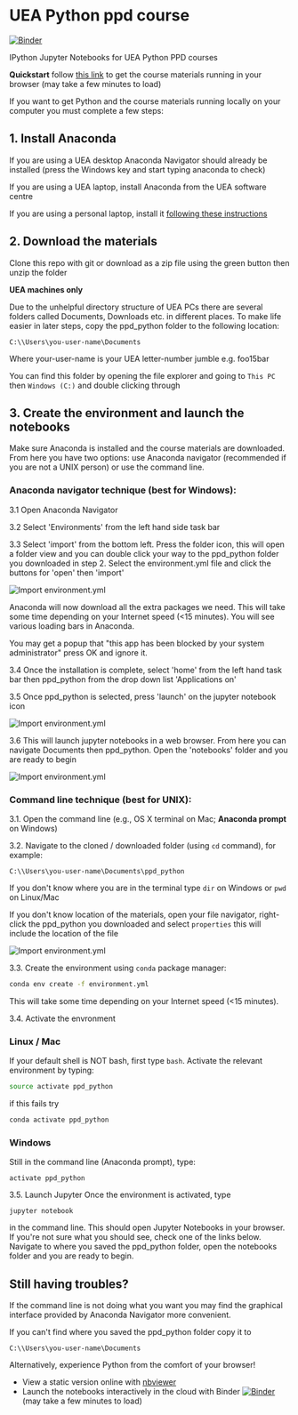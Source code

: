 # UEA Python ppd course
[![Binder](https://mybinder.org/badge_logo.svg)](https://mybinder.org/v2/gh/callumrollo/ppd_python/master)

IPython Jupyter Notebooks for UEA Python PPD courses

**Quickstart** follow [this link](https://mybinder.org/v2/gh/callumrollo/ppd_python/47617a2cc12325771b958ad4ebeea02de525c6d4) to get the course materials running in your browser (may take a few minutes to load)

If you want to get Python and the course materials running locally on your computer  you must complete a few steps:

## 1. Install Anaconda
If you are using a UEA desktop Anaconda Navigator should already be installed (press the Windows key and start typing anaconda to check)

If you are using a UEA laptop, install Anaconda from the UEA software centre

If you are using a personal laptop, install it [following these instructions](https://docs.anaconda.com/anaconda/install/)

## 2. Download the materials
Clone this repo with git or download as a zip file using the green button then unzip the folder

**UEA machines only**

Due to the unhelpful directory structure of UEA PCs there are several folders called Documents, Downloads etc. in different places. To make life easier in later steps, copy the ppd_python folder to the following location:

`C:\\Users\you-user-name\Documents`

Where your-user-name is your UEA letter-number jumble e.g. foo15bar

You can find this folder by opening the file explorer and going to `This PC` then `Windows (C:)` and double clicking through

## 3. Create the environment and launch the notebooks
Make sure Anaconda is installed and the course materials are downloaded. From here you have two options: use Anaconda navigator (recommended if you are not a UNIX person) or use the command line.

### **Anaconda navigator technique (best for Windows):**

3.1 Open Anaconda Navigator

3.2 Select 'Environments' from the left hand side task bar

3.3 Select 'import' from the bottom left. Press the folder icon, this will open a folder view and you can double click your way to the ppd_python folder you downloaded in step 2. Select the environment.yml file and click the buttons for 'open' then 'import'

![Import environment.yml](https://raw.githubusercontent.com/callumrollo/ppd_python/master/install-images/navigator.PNG)

Anaconda will now download all the extra packages we need. This will take some time depending on your Internet speed (<15 minutes). You will see various loading bars in Anaconda.

You may get a popup that "this app has been blocked by your system administrator" press OK and ignore it.

3.4 Once the installation is complete, select 'home' from the left hand task bar then ppd_python from the drop down list 'Applications on'

3.5 Once ppd_python is selected, press 'launch' on the jupyter notebook icon

![Import environment.yml](https://raw.githubusercontent.com/callumrollo/ppd_python/master/install-images/launch.PNG)


3.6 This will launch jupyter notebooks in a web browser. From here you can navigate Documents then ppd_python. Open the 'notebooks' folder and you are ready to begin

![Import environment.yml](https://raw.githubusercontent.com/callumrollo/ppd_python/master/install-images/jupyter.PNG)


### **Command line technique (best for UNIX):**

3.1. Open the command line (e.g., OS X terminal on Mac; **Anaconda prompt** on Windows)

3.2. Navigate to the cloned / downloaded folder (using `cd` command), for example:

`C:\\Users\you-user-name\Documents\ppd_python`

If you don't know where you are in the terminal type `dir` on Windows or `pwd` on Linux/Mac

If you don't know location of the materials, open your file navigator, right-click the ppd_python you downloaded and select `properties` this will include the location of the file

![Import environment.yml](https://raw.githubusercontent.com/callumrollo/ppd_python/master/install-images/location.PNG)


3.3. Create the environment using `conda` package manager:

```bash
conda env create -f environment.yml
```
This will take some time depending on your Internet speed (<15 minutes).

3.4. Activate the envronment

### Linux / Mac
If your default shell is NOT bash, first type `bash`. Activate the relevant environment by typing:
```bash
source activate ppd_python
```

if this fails try

```bash
conda activate ppd_python
```
### Windows
Still in the command line (Anaconda prompt), type:
```
activate ppd_python
```

3.5. Launch Jupyter
Once the environment is activated, type 
```
jupyter notebook
```
in the command line. This should open Jupyter Notebooks in your browser. If you're not sure what you should see, check one of the links below. Navigate to where you saved the ppd_python folder, open the notebooks folder and you are ready to begin.

## Still having troubles?
If the command line is not doing what you want you may find the graphical interface provided by Anaconda Navigator more convenient.

If you can't find where you saved the ppd_python folder copy it to 

`C:\\Users\you-user-name\Documents`

Alternatively, experience Python from the comfort of your browser!

- View a static version online with [nbviewer](https://nbviewer.jupyter.org/github/callumrollo/ppd_python/tree/47617a2cc12325771b958ad4ebeea02de525c6d4/)
- Launch the notebooks interactively in the cloud with Binder
[![Binder](https://mybinder.org/badge_logo.svg)](https://mybinder.org/v2/gh/callumrollo/ppd_python/47617a2cc12325771b958ad4ebeea02de525c6d4) (may take a few minutes to load)

